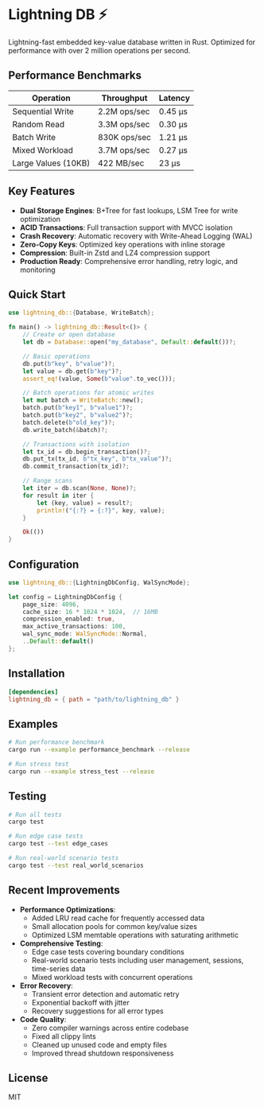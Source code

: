 # Lightning DB ⚡

Lightning-fast embedded key-value database written in Rust. Optimized for performance with over 2 million operations per second.

## Performance Benchmarks

| Operation | Throughput | Latency |
|-----------|------------|---------|
| Sequential Write | 2.2M ops/sec | 0.45 µs |
| Random Read | 3.3M ops/sec | 0.30 µs |
| Batch Write | 830K ops/sec | 1.21 µs |
| Mixed Workload | 3.7M ops/sec | 0.27 µs |
| Large Values (10KB) | 422 MB/sec | 23 µs |

## Key Features

- **Dual Storage Engines**: B+Tree for fast lookups, LSM Tree for write optimization
- **ACID Transactions**: Full transaction support with MVCC isolation
- **Crash Recovery**: Automatic recovery with Write-Ahead Logging (WAL)
- **Zero-Copy Keys**: Optimized key operations with inline storage
- **Compression**: Built-in Zstd and LZ4 compression support
- **Production Ready**: Comprehensive error handling, retry logic, and monitoring

## Quick Start

```rust
use lightning_db::{Database, WriteBatch};

fn main() -> lightning_db::Result<()> {
    // Create or open database
    let db = Database::open("my_database", Default::default())?;

    // Basic operations
    db.put(b"key", b"value")?;
    let value = db.get(b"key")?;
    assert_eq!(value, Some(b"value".to_vec()));

    // Batch operations for atomic writes
    let mut batch = WriteBatch::new();
    batch.put(b"key1", b"value1")?;
    batch.put(b"key2", b"value2")?;
    batch.delete(b"old_key")?;
    db.write_batch(&batch)?;

    // Transactions with isolation
    let tx_id = db.begin_transaction()?;
    db.put_tx(tx_id, b"tx_key", b"tx_value")?;
    db.commit_transaction(tx_id)?;

    // Range scans
    let iter = db.scan(None, None)?;
    for result in iter {
        let (key, value) = result?;
        println!("{:?} = {:?}", key, value);
    }

    Ok(())
}
```

## Configuration

```rust
use lightning_db::{LightningDbConfig, WalSyncMode};

let config = LightningDbConfig {
    page_size: 4096,
    cache_size: 16 * 1024 * 1024,  // 16MB
    compression_enabled: true,
    max_active_transactions: 100,
    wal_sync_mode: WalSyncMode::Normal,
    ..Default::default()
};
```

## Installation

```toml
[dependencies]
lightning_db = { path = "path/to/lightning_db" }
```

## Examples

```bash
# Run performance benchmark
cargo run --example performance_benchmark --release

# Run stress test
cargo run --example stress_test --release
```

## Testing

```bash
# Run all tests
cargo test

# Run edge case tests
cargo test --test edge_cases

# Run real-world scenario tests
cargo test --test real_world_scenarios
```

## Recent Improvements

- **Performance Optimizations**:
  - Added LRU read cache for frequently accessed data
  - Small allocation pools for common key/value sizes
  - Optimized LSM memtable operations with saturating arithmetic
- **Comprehensive Testing**:
  - Edge case tests covering boundary conditions
  - Real-world scenario tests including user management, sessions, time-series data
  - Mixed workload tests with concurrent operations
- **Error Recovery**:
  - Transient error detection and automatic retry
  - Exponential backoff with jitter
  - Recovery suggestions for all error types
- **Code Quality**:
  - Zero compiler warnings across entire codebase
  - Fixed all clippy lints
  - Cleaned up unused code and empty files
  - Improved thread shutdown responsiveness

## License

MIT